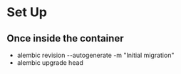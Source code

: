 # Set Up

## Once inside the container
+ alembic revision --autogenerate -m "Initial migration"
+ alembic upgrade head 
